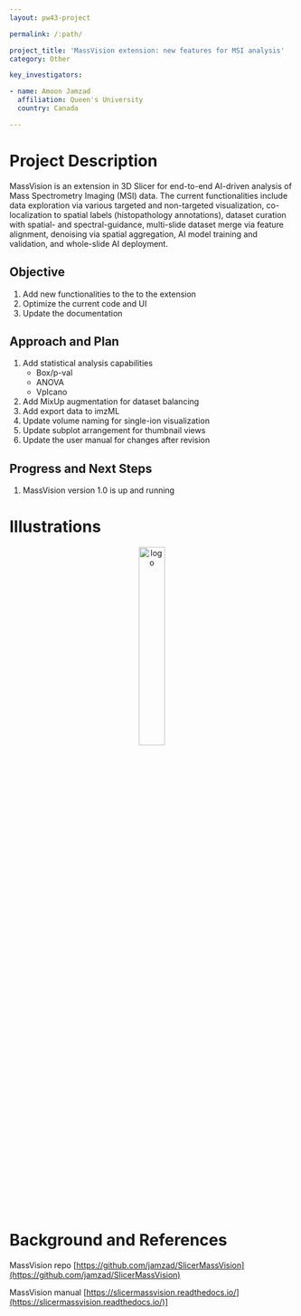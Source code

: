 ```yaml
---
layout: pw43-project

permalink: /:path/

project_title: 'MassVision extension: new features for MSI analysis'
category: Other

key_investigators:

- name: Amoon Jamzad
  affiliation: Queen's University
  country: Canada

---
```


# Project Description

<!-- Add a short paragraph describing the project. -->


MassVision is an extension in 3D Slicer for end-to-end AI-driven analysis of Mass Spectrometry Imaging (MSI) data. The current functionalities include data exploration via various targeted and non-targeted visualization, co-localization to spatial labels (histopathology annotations), dataset curation with spatial- and spectral-guidance, multi-slide dataset merge via feature alignment, denoising via spatial aggregation, AI model training and validation, and whole-slide AI deployment.



## Objective

<!-- Describe here WHAT you would like to achieve (what you will have as end result). -->


1. Add new functionalities to the to the extension
2. Optimize the current code and UI
3. Update the documentation



## Approach and Plan

<!-- Describe here HOW you would like to achieve the objectives stated above. -->

1. Add statistical analysis capabilities
    - Box/p-val
    - ANOVA
    - Vplcano
2. Add MixUp augmentation for dataset balancing
3. Add export data to imzML
4. Update volume naming for single-ion visualization
5. Update subplot arrangement for thumbnail views
6. Update the user manual for changes after revision



## Progress and Next Steps

<!-- Update this section as you make progress, describing of what you have ACTUALLY DONE.
     If there are specific steps that you could not complete then you can describe them here, too. -->


1. MassVision version 1.0 is up and running




# Illustrations

<!-- Add pictures and links to videos that demonstrate what has been accomplished. -->


<p align="center">
  <img src="https://raw.githubusercontent.com/jamzad/SlicerMassVision/main/MassVision.png" alt="logo" width="30%"/>
</p>



# Background and References

<!-- If you developed any software, include link to the source code repository.
     If possible, also add links to sample data, and to any relevant publications. -->


MassVision repo [https://github.com/jamzad/SlicerMassVision](https://github.com/jamzad/SlicerMassVision)

MassVision manual [https://slicermassvision.readthedocs.io/](https://slicermassvision.readthedocs.io/)]

